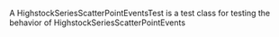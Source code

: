 A HighstockSeriesScatterPointEventsTest is a test class for testing the behavior of HighstockSeriesScatterPointEvents